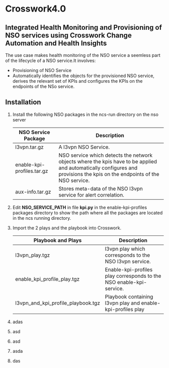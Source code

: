 # Crosswork4.0
## Integrated Health Monitoring and Provisioning of NSO services using Crosswork Change Automation and Health Insights

The use case makes health monitoring of the NSO service a seemless part of the lifecycle of a NSO service.It involves:
  - Provisioning of NSO Service
  - Automatically identifies the objects for the provisioned NSO service, derives the relevant set of KPIs and configures the KPIs on the endpoints of the NSo service.


## Installation
1. 	Install the following NSO packages in the ncs-run directory on the nso server

    | NSO Service Package  | Description |
    | ------------- | ------------- |
    | l3vpn.tar.gz  | A l3vpn NSO Service. |
    | enable-kpi-profiles.tar.gz  | NSO service which detects the network objects where the kpis have to be applied and automatically configures and provisions the kpis on the endpoints of the NSO service.  |
    | aux-info.tar.gz | Stores meta-data of the NSO l3vpn service for alert correlation.  |

2.	Edit **NSO_SERVICE_PATH** in file **kpi.py** in the enable-kpi-profiles packages directory to show the path where all the packages are located in the ncs running directory.
3.	Import the 2 plays and the playbook into Crosswork.

    | Playbook and Plays | Description |
    | ------------- | ------------- |
    | l3vpn_play.tgz  | l3vpn play which corresponds to the NSO l3vpn service. |
    | enable_kpi_profile_play.tgz  | Enable-kpi-profiles play corresponds to the NSO enable-kpi-service.  |
    | l3vpn_and_kpi_profile_playbook.tgz  | Playbook containing l3vpn play and enable-kpi-profiles play  |

4. 	adas
5. 	asd
6. 	asd
7. 	asda
8. 	das
